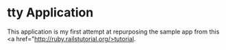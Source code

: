 #  tty Application 

This application is my first attempt at repurposing the sample app from this <a href="http://ruby.railstutorial.org/>tutorial</a>. 
